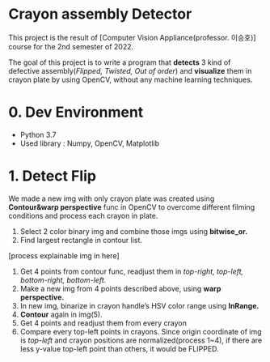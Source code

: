 # Crayon assembly Detector

This project is the result of [Computer Vision Appliance(professor. 이승호)] course for the 2nd semester of 2022.

The goal of this project is to write a program that **detects** 3 kind of defective assembly(*Flipped, Twisted, Out of order*) and **visualize** them in crayon plate by using OpenCV, without any machine learning techniques. 

# 0. Dev Environment

- Python 3.7
- Used library : Numpy, OpenCV, Matplotlib

# 1. Detect Flip

We made a new img with only crayon plate was created using **Contour&warp perspective** func in OpenCV to overcome different filming conditions and process each crayon in plate. 

1. Select 2 color binary img and combine those imgs using **bitwise_or.**
2. Find largest rectangle in contour list. 

[process explainable img in here]

1. Get 4 points from contour func, readjust them in *top-right, top-left, bottom-right, bottom-left.*
2. Make a new img from 4 points described above, using **warp perspective.**
3. In new img, binarize in crayon handle’s HSV color range using **InRange.** 
4. **Contour** again in img(5).
5. Get 4 points and readjust them from every crayon
6. Compare every top-left points in crayons.
Since origin coordinate of img is *top-left* and crayon positions are normalized(process 1~4), 
if there are less y-value top-left point than others, it would be FLIPPED.
